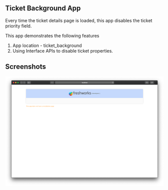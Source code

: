 ## Ticket Background App

Every time the ticket details page is loaded, this app disables the ticket priority field.

This app demonstrates the following features

1. App location - ticket_background
2. Using Interface APIs to disable ticket properties.

## Screenshots

<img src="./screenshots/no_installation_page.png">
